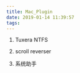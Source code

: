 ```yaml
---
title: Mac_Plugin
date: 2019-01-14 11:39:57
tags:
---
```


1. Tuxera NTFS

2. scroll reverser

3. 系统助手